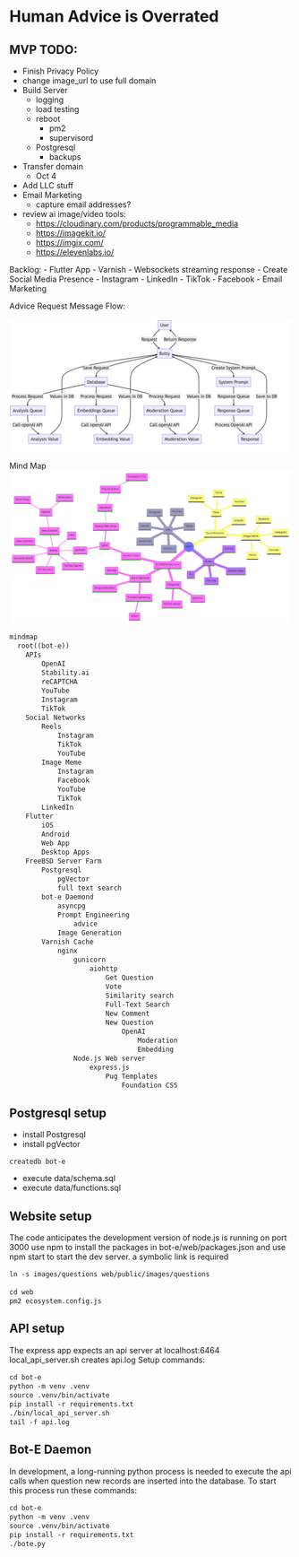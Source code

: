 # Human Advice is Overrated


## MVP TODO:

- Finish Privacy Policy 
- change image_url to use full domain
- Build Server
    - logging
    - load testing
    - reboot
        - pm2
        - supervisord
    - Postgresql 
        - backups
- Transfer domain
    - Oct 4
- Add LLC stuff
- Email Marketing
    - capture email addresses?
- review ai image/video tools:
    - https://cloudinary.com/products/programmable_media
    - https://imagekit.io/
    - https://imgix.com/
    - https://elevenlabs.io/

Backlog:
    - Flutter App
    - Varnish
    - Websockets streaming response
    - Create Social Media Presence
        - Instagram
        - LinkedIn
        - TikTok
        - Facebook
    - Email Marketing

Advice Request Message Flow:

![Sequence Diagram](docs/bot-e_flow.png "Sequence Diagram")

Mind Map
![mindmap](docs/mindmap.png "mindmap")

```
mindmap
  root((bot-e))
    APIs
        OpenAI
        Stability.ai
        reCAPTCHA
        YouTube
        Instagram
        TikTok
    Social Networks
        Reels
            Instagram
            TikTok
            YouTube
        Image Meme
            Instagram
            Facebook
            YouTube
            TikTok
        LinkedIn
    Flutter
        iOS
        Android
        Web App
        Desktop Apps
    FreeBSD Server Farm
        Postgresql
            pgVector
            full text search
        bot-e Daemond
            asyncpg
            Prompt Engineering
                advice
            Image Generation
        Varnish Cache
            nginx
                gunicorn
                    aiohttp
                        Get Question
                        Vote
                        Similarity search
                        Full-Text Search
                        New Comment
                        New Question
                            OpenAI
                                Moderation
                                Embedding
                Node.js Web server
                    express.js
                        Pug Templates
                            Foundation CSS
```


## Postgresql setup

- install Postgresql
- install pgVector
```
createdb bot-e
```
- execute data/schema.sql
- execute data/functions.sql

## Website setup

The code anticipates the development version of node.js is running on port 3000
use npm to install the packages in bot-e/web/packages.json and use npm start
to start the dev server. a symbolic link is required

```
ln -s images/questions web/public/images/questions

cd web
pm2 ecosystem.config.js
```

## API setup

The express app expects an api server at localhost:6464 
local_api_server.sh creates api.log
Setup commands:

```
cd bot-e
python -m venv .venv
source .venv/bin/activate
pip install -r requirements.txt
./bin/local_api_server.sh
tail -f api.log
```

## Bot-E Daemon

In development, a long-running python process is needed to 
execute the api calls when question new records are inserted into the database. 
To start this process run these commands:

```
cd bot-e
python -m venv .venv
source .venv/bin/activate
pip install -r requirements.txt
./bote.py
```


